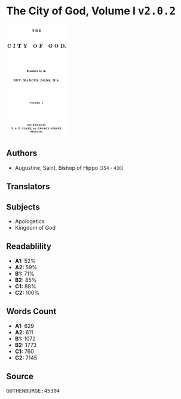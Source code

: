 # The City of God, Volume I <kbd>v2.0.2</kbd>

![](./cover.medium.jpg "")

## Authors


 - Augustine, Saint, Bishop of Hippo <small>(354 - 430)</small>

## Translators



## Subjects


 - Apologetics
 - Kingdom of God

## Readablility


 - **A1:** 52%
 - **A2:** 59%
 - **B1:** 71%
 - **B2:** 85%
 - **C1:** 88%
 - **C2:** 100%

## Words Count


 - **A1:** 629
 - **A2:** 611
 - **B1:** 1072
 - **B2:** 1773
 - **C1:** 760
 - **C2:** 7145

## Source


<kbd>GUTHENBURGE:45304</kbd>
